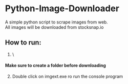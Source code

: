 # Python-Image-Downloader
A simple python script to scrape images from web.\
All images will be downloaded from stocksnap.io

## How to run: 
1) \
#### Make sure to create a folder before downloading
2) Double click on imgext.exe ro run the console program
